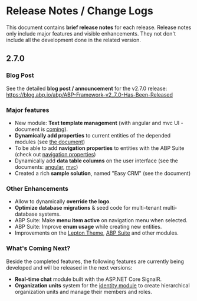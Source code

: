 # Release Notes / Change Logs

This document contains **brief release notes** for each release. Release notes only include major features and visible enhancements. They not don't include all the development done in the related version.

## 2.7.0

### Blog Post

See the detailed **blog post / announcement** for the v2.7.0 release:  https://blog.abp.io/abp/ABP-Framework-v2_7_0-Has-Been-Released 

### Major features

* New module: **Text template management** (with angular and mvc UI - document is [coming](modules/text-template-management.md)).
* **Dynamically add properties** to current entities of the depended modules (see [the document](guides/module-entity-extensions.md))
* To be able to add **navigation properties** to entities with the ABP Suite (check out [navigation properties](https://docs.abp.io/en/commercial/latest/abp-suite/generating-crud-page#navigation-properties))
* Dynamically add **data table columns** on the user interface (see the documents: [angular](ui/angular/data-table-column-extensions.md), [mvc](ui/aspnetcore/data-table-column-extensions.md))
* Created a rich **sample solution**, named "Easy CRM" (see the document)

### Other Enhancements

* Allow to dynamically **override the logo**.
* **Optimize database migrations** & seed code for multi-tenant multi-database systems.
* ABP Suite: Make **menu item active** on navigation menu when selected.
* ABP Suite: Improve **enum usage** while creating new entities.
* Improvements on the [Lepton Theme](https://commercial.abp.io/themes), [ABP Suite](https://commercial.abp.io/tools/suite) and  other modules.

### What's Coming Next?

Beside the completed features, the following features are currently being developed and will be released in the next versions:

* **Real-time chat** module built with the ASP.NET Core SignalR.
* **Organization units** system for the [identity module](modules/identity.md) to create hierarchical organization units and manage their members and roles.
